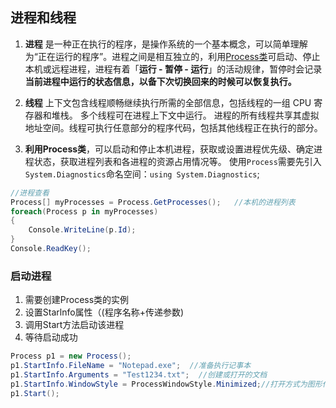 ## 进程和线程

1. **进程** 是一种正在执行的程序，是操作系统的一个基本概念，可以简单理解为“正在运行的程序”。进程之间是相互独立的，利用[Process类](https://so.csdn.net/so/search?q=Process类&spm=1001.2101.3001.7020)可启动、停止本机或远程进程，进程有着「**运行 - 暂停 - 运行**」的活动规律，暂停时会记录**当前进程中运行的状态信息，以备下次切换回来的时候可以恢复执行。**

2. **线程** 上下文包含线程顺畅继续执行所需的全部信息，包括线程的一组 CPU 寄存器和堆栈。 多个线程可在进程上下文中运行。 进程的所有线程共享其虚拟地址空间。线程可执行任意部分的程序代码，包括其他线程正在执行的部分。

3. **利用Process类**，可以启动和停止本机进程，获取或设置进程优先级、确定进程状态，获取进程列表和各进程的资源占用情况等。
   使用`Process`需要先引入`System.Diagnostics`命名空间：`using System.Diagnostics`;

```c#
//进程查看
Process[] myProcesses = Process.GetProcesses();   //本机的进程列表
foreach(Process p in myProcesses)
{
	Console.WriteLine(p.Id);
}
Console.ReadKey();
```

### 启动进程

1. 需要创建Process类的实例
2. 设置Starlnfo属性（(程序名称+传递参数)
3. 调用Start方法启动该进程
4. 等待启动成功

```c#
Process p1 = new Process();
p1.StartInfo.FileName = "Notepad.exe";  //准备执行记事本
p1.StartInfo.Arguments = "Test1234.txt";  //创建或打开的文档
p1.StartInfo.WindowStyle = ProcessWindowStyle.Minimized;//打开方式为图形化界面   最小化
p1.Start();

```

